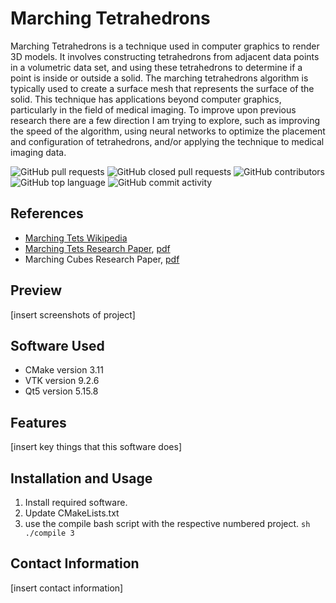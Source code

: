 # Marching Tetrahedrons

Marching Tetrahedrons is a technique used in computer graphics to render 3D models. It involves constructing tetrahedrons from adjacent data points in a volumetric data set, and using these tetrahedrons to determine if a point is inside or outside a solid. The marching tetrahedrons algorithm is typically used to create a surface mesh that represents the surface of the solid. This technique has applications beyond computer graphics, particularly in the field of medical imaging. To improve upon previous research there are a few direction I am trying to explore, such as improving the speed of the algorithm, using neural networks to optimize the placement and configuration of tetrahedrons, and/or applying the technique to medical imaging data.

![GitHub pull requests](https://img.shields.io/github/issues-pr/Tonyy456/MarchingTets?color=5579c6&style=plastic)
![GitHub closed pull requests](https://img.shields.io/github/issues-pr-closed/Tonyy456/MarchingTets?color=C07B3A&style=plastic)
![GitHub contributors](https://img.shields.io/github/contributors/Tonyy456/MarchingTets?color=09903F&style=plastic)
![GitHub top language](https://img.shields.io/github/languages/top/Tonyy456/MarchingTets?style=plastic)
![GitHub commit activity](https://img.shields.io/github/commit-activity/y/Tonyy456/MarchingTets?label=Commits)
</br>

## References
* [Marching Tets Wikipedia](https://en.wikipedia.org/wiki/Marching_tetrahedra)
* [Marching Tets Research Paper](https://arxiv.org/abs/2011.08697),    [pdf](https://arxiv.org/pdf/2011.08697.pdf)
* Marching Cubes Research Paper, [pdf](https://www.cs.toronto.edu/~jacobson/seminar/lorenson-and-cline-1987.pdf)

## Preview
[insert screenshots of project]

## Software Used
* CMake version 3.11
* VTK version 9.2.6
* Qt5 version 5.15.8

## Features
[insert key things that this software does]

## Installation and Usage
1. Install required software.
2. Update CMakeLists.txt
3. use the compile bash script with the respective numbered project.
```sh ./compile 3 ```
## Contact Information
[insert contact information]
